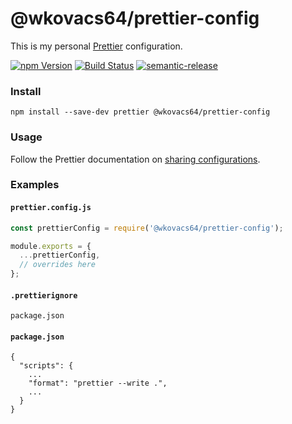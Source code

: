 # @wkovacs64/prettier-config

This is my personal [Prettier][prettier] configuration.

[![npm Version][npm-image]][npm-url] [![Build Status][ci-image]][ci-url]
[![semantic-release][semantic-release-image]][semantic-release-url]

### Install

```
npm install --save-dev prettier @wkovacs64/prettier-config
```

### Usage

Follow the Prettier documentation on [sharing configurations][prettier-sharing].

### Examples

#### `prettier.config.js`

```js
const prettierConfig = require('@wkovacs64/prettier-config');

module.exports = {
  ...prettierConfig,
  // overrides here
};
```

#### `.prettierignore`

```
package.json
```

#### `package.json`

```
{
  "scripts": {
    ...
    "format": "prettier --write .",
    ...
  }
}
```

[npm-image]:
  https://img.shields.io/npm/v/@wkovacs64/prettier-config.svg?style=flat-square
[npm-url]: https://www.npmjs.com/package/@wkovacs64/prettier-config
[ci-image]:
  https://img.shields.io/circleci/project/github/wKovacs64/prettier-config/master.svg?style=flat-square
[ci-url]: https://circleci.com/gh/wKovacs64/prettier-config
[semantic-release-image]:
  https://img.shields.io/badge/%20%20%F0%9F%93%A6%F0%9F%9A%80-semantic--release-e10079.svg?style=flat-square
[semantic-release-url]: https://github.com/semantic-release/semantic-release
[prettier]: https://prettier.io/
[prettier-sharing]:
  https://prettier.io/docs/en/configuration.html#sharing-configurations
